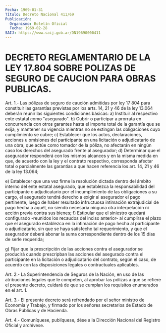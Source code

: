 ```yaml
---
Fecha: 1969-01-31
Título: Decreto Nacional 411/69
Publicación:
  Organismo: Boletín Oficial
  Fecha: 1969-02-28
SAIJ: https://www.saij.gob.ar/DN19690000411
---
```

# DECRETO REGLAMENTARIO DE LA LEY 17.804 SOBRE POLIZAS DE SEGURO DE CAUCION PARA OBRAS PUBLICAS.

<a id="1"></a>
Art. 1.- Las pólizas de seguro de caución admitidas por ley 17 804 para  constituir las garantías previstas por los arts. 14, 21 y 46 de la ley  13.064  deberán  reunir  las  siguientes  condiciones básicas:  a)  Instituir  al  respectivo  ente estatal como "asegurado".  b)  Cubrir  o  participar  a prorrata  en  concurrencia  con  otros garantes hasta el importe total  de  la  garantía  que  se exija, y mantener su vigencia mientras no se extingan las obligaciones  cuyo cumplimiento se cubre;  c)  Establecer  que  los actos, declaraciones, acciones u omisiones del participante en una  licitación  o  adjudicatario  de una obra, que  actúe  como tomador de la póliza, no afectarán en ningún  caso los derechos del asegurado frente al asegurador;  d) Determinar  que el asegurador responderá con los mismos alcances y en la misma medida  en  que,  de acuerdo con la ley y el contrato respectivo, corresponda afectar total  o parcialmente las garantías a que hacen referencia los art. 14, 21 y  46 de la ley 13.064;

e) Establecer que una vez firme la resolución  dictada  dentro  del ámbito  interno  del  ente  estatal  asegurado,  que  establezca la responsabilidad del participante o adjudicatario por el incumplimiento de las obligaciones a su cargo, el asegurado  tendrá derecho  a  exigir al asegurador el pago pertinente, luego de haber resultado infructuosa  intimación  extrajudicial  de pago  hecha a aquél,  no  siendo  necesaria  ninguna otra interpelación ni acción previa contra sus bienes;  f)  Estipular que el siniestro quedará  configurado  -reunidos  los recaudos  del  inciso  anterior-  al  cumplirse  el  plazo  que  el asegurado establezca en la intimación de pago hecha al participante  o  adjudicatario,  sin  que  se haya  satisfecho tal requerimiento,    y   que  el  asegurador  deberá  abonar la  suma correspondiente dentro  de  los  15  días  de serle requerida;

g) Fijar que la prescripción de las acciones  contra  el asegurador se  producirá cuando prescripban las acciones del asegurado  contra el participante en  la  licitación  o  adjudicatario del contrato, según  el  caso,  de  acuerdo  con  las  disposiciones   legales  o contractuales aplicables.

<a id="2"></a>
Art. 2.- La Superintendencia de Seguros de la Nación, en uso de las  atribuciones legales que le competen, al aprobar las pólizas a que se  refiere  el presente decreto, cuidará de que se cumplan los requisitos enumerados en el art. 1.

<a id="3"></a>
Art.  3.-  El  presente  decreto  será refrendado por el señor ministro  de  Economía  y  Trabajo,  y  firmado   por  los  señores secretarios de Estado de Obras Públicas y de Hacienda.

<a id="4"></a>
Art. 4.- Comuníquese, publíquese, dése a la Dirección Nacional del Registro Oficial y archívese.